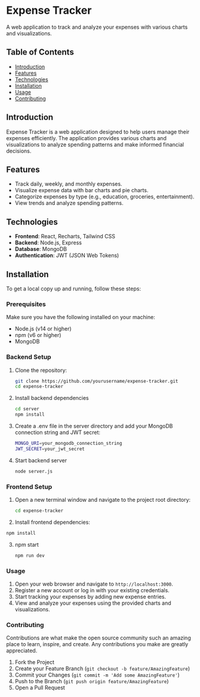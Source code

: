 # Expense Tracker

A web application to track and analyze your expenses with various charts and visualizations.

## Table of Contents

- [Introduction](#introduction)
- [Features](#features)
- [Technologies](#technologies)
- [Installation](#installation)
- [Usage](#usage)
- [Contributing](#contributing)

## Introduction

Expense Tracker is a web application designed to help users manage their expenses efficiently. The application provides various charts and visualizations to analyze spending patterns and make informed financial decisions.

## Features

- Track daily, weekly, and monthly expenses.
- Visualize expense data with bar charts and pie charts.
- Categorize expenses by type (e.g., education, groceries, entertainment).
- View trends and analyze spending patterns.

## Technologies

- **Frontend**: React, Recharts, Tailwind CSS
- **Backend**: Node.js, Express
- **Database**: MongoDB
- **Authentication**: JWT (JSON Web Tokens)

## Installation

To get a local copy up and running, follow these steps:

### Prerequisites

Make sure you have the following installed on your machine:

- Node.js (v14 or higher)
- npm (v6 or higher)
- MongoDB

### Backend Setup

1. Clone the repository:

   ```bash
   git clone https://github.com/yourusername/expense-tracker.git
   cd expense-tracker
   ```

2. Install backend dependencies

   ```bash
   cd server
   npm install
   ```

3. Create a .env file in the server directory and add your MongoDB connection string and JWT secret:

   ```bash
   MONGO_URI=your_mongodb_connection_string
   JWT_SECRET=your_jwt_secret
   ```

4. Start backend server

   ```bash
   node server.js
   ```
### Frontend Setup

1. Open a new terminal window and navigate to the project root directory:

   ```bash
   cd expense-tracker
   ```

2. Install frontend dependencies:

  ```bash
  npm install
  ```

3. npm start
   ```bash
   npm run dev
   ```

### Usage

1. Open your web browser and navigate to `http://localhost:3000`.
2. Register a new account or log in with your existing credentials.
3. Start tracking your expenses by adding new expense entries.
4. View and analyze your expenses using the provided charts and visualizations.

### Contributing
Contributions are what make the open source community such an amazing place to learn, inspire, and create. Any contributions you make are greatly appreciated.

1. Fork the Project
2. Create your Feature Branch (`git checkout -b feature/AmazingFeature`)
3. Commit your Changes (`git commit -m 'Add some AmazingFeature'`)
4. Push to the Branch (`git push origin feature/AmazingFeature`)
5. Open a Pull Request




   
   
